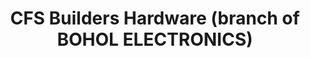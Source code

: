 ---
title: "CFS Builders Hardware (branch of BOHOL ELECTRONICS)"
url: /tagbilaran-city/cfs-builders-hardware-branch-of-bohol-electronics/
shop: Eisenwaren
---
